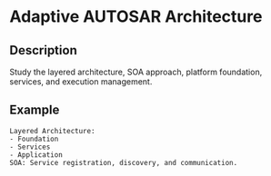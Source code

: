 # Adaptive AUTOSAR Architecture

## Description
Study the layered architecture, SOA approach, platform foundation, services, and execution management.

## Example
```text
Layered Architecture:
- Foundation
- Services
- Application
SOA: Service registration, discovery, and communication.
```
